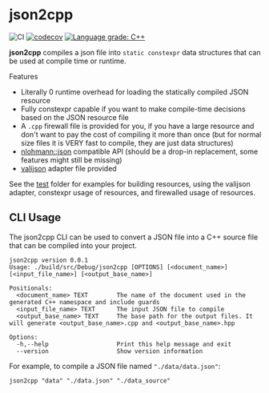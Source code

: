 # json2cpp

![CI](https://github.com/lefticus/json2cpp/workflows/ci/badge.svg)
[![codecov](https://codecov.io/gh/lefticus/json2cpp/branch/main/graph/badge.svg)](https://codecov.io/gh/lefticus/json2cpp)
[![Language grade: C++](https://img.shields.io/lgtm/grade/cpp/github/lefticus/json2cpp)](https://lgtm.com/projects/g/lefticus/json2cpp/context:cpp)

**json2cpp** compiles a json file into `static constexpr` data structures that can be used at compile time or runtime.

Features

 * Literally 0 runtime overhead for loading the statically compiled JSON resource
 * Fully constexpr capable if you want to make compile-time decisions based on the JSON resource file
 * A `.cpp` firewall file is provided for you, if you have a large resource and don't want to pay the cost of compiling it more than once (but for normal size files it is VERY fast to compile, they are just data structures)
 * [nlohmann::json](https://github.com/nlohmann/json) compatible API (should be a drop-in replacement, some features might still be missing)
 * [valijson](https://github.com/tristanpenman/valijson) adapter file provided


See the [test](test) folder for examples for building resources, using the valijson adapter, constexpr usage of resources, and firewalled usage of resources.

## CLI Usage

The json2cpp CLI can be used to convert a JSON file into a C++ source file that can be compiled into your project.

```shell
json2cpp version 0.0.1
Usage: ./build/src/Debug/json2cpp [OPTIONS] [<document_name>] [<input_file_name>] [<output_base_name>]

Positionals:
  <document_name> TEXT        The name of the document used in the generated C++ namespace and include guards
  <input_file_name> TEXT      The input JSON file to compile
  <output_base_name> TEXT     The base path for the output files. It will generate <output_base_name>.cpp and <output_base_name>.hpp

Options:
  -h,--help                   Print this help message and exit
  --version                   Show version information

```

For example, to compile a JSON file named `"./data/data.json"`:

```shell
json2cpp "data" "./data.json" "./data_source"
```
